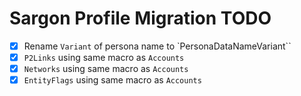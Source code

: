# Sargon Profile Migration TODO
- [x] Rename `Variant` of persona name to `PersonaDataNameVariant``
- [x] `P2Links` using same macro as `Accounts`
- [x] `Networks` using same macro as `Accounts`
- [x] `EntityFlags` using same macro as `Accounts`
